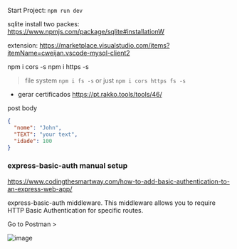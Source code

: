 Start Project:
`npm run dev`

sqlite install two packes: https://www.npmjs.com/package/sqlite#installationW

extension:
https://marketplace.visualstudio.com/items?itemName=cweijan.vscode-mysql-client2

npm i cors -s
npm i https -s

> file system
> `npm i fs -s` or just `npm i cors https fs -s`

- gerar certificados
  https://pt.rakko.tools/tools/46/

post body

```json
{
  "nome": "John",
  "TEXT": "your text",
  "idade": 100
}
```

### express-basic-auth manual setup

https://www.codingthesmartway.com/how-to-add-basic-authentication-to-an-express-web-app/

 express-basic-auth middleware. This middleware allows you to require HTTP Basic Authentication for specific routes.

 Go to Postman > 

![image](https://github.com/geraldotech/-CRUD-Node-SQL_lite_express/assets/92253544/f669f5fc-658c-4c55-b25f-569357fb9525)




